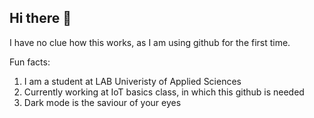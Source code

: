 ## Hi there 👋

I have no clue how this works, as I am using github for the first time.

Fun facts:

1. I am a student at LAB Univeristy of Applied Sciences
2. Currently working at IoT basics class, in which this github is needed
3. Dark mode is the saviour of your eyes
